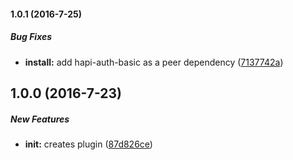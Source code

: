 #### 1.0.1 (2016-7-25)

##### Bug Fixes

* **install:** add hapi-auth-basic as a peer dependency ([7137742a](https://github.com/elnaz/hapi-tiny-auth/commit/7137742a15318b6307608781d09446a32637974e))

## 1.0.0 (2016-7-23)

##### New Features

* **init:** creates plugin ([87d826ce](https://github.com/elnaz/hapi-tiny-auth/commit/87d826ceb9407bf6c184b15ee76b43a6bf6cc985))

